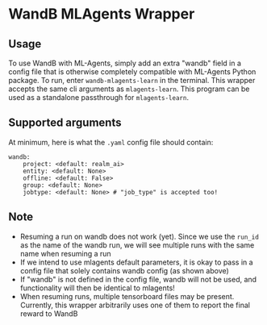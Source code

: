 # WandB MLAgents Wrapper

## Usage
To use WandB with ML-Agents, simply add an extra "wandb" field in a config file that is otherwise completely compatible with ML-Agents Python package.
To run, enter `wandb-mlagents-learn` in the terminal. This wrapper accepts the same cli arguments as `mlagents-learn`. This program can be used as a standalone passthrough for `mlagents-learn`.

## Supported arguments
At minimum, here is what the `.yaml` config file should contain:
```
wandb:
    project: <default: realm_ai>
    entity: <default: None>
    offline: <default: False>
    group: <default: None>
    jobtype: <default: None> # "job_type" is accepted too! 
```

## Note
- Resuming a run on wandb does not work (yet). Since we use the `run_id` as the name of the wandb run, we will see multiple runs with the same name when resuming a run
- If we intend to use mlagents default parameters, it is okay to pass in a config file that solely contains wandb config (as shown above)
- If "wandb" is not defined in the config file, wandb will not be used, and functionality will then be identical to mlagents!
- When resuming runs, multiple tensorboard files may be present. Currently, this wrapper arbitrarily uses one of them to report the final reward to WandB